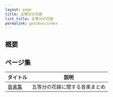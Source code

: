 ```yaml
---
layout: page
title: 五等分の花嫁
list_title: 五等分の花嫁
permalink: gotobun/index
---
```


## 概要

## ページ集

|タイトル|説明|
|--|--|
|[音楽集](./music)|五等分の花嫁に関する音楽まとめ|
